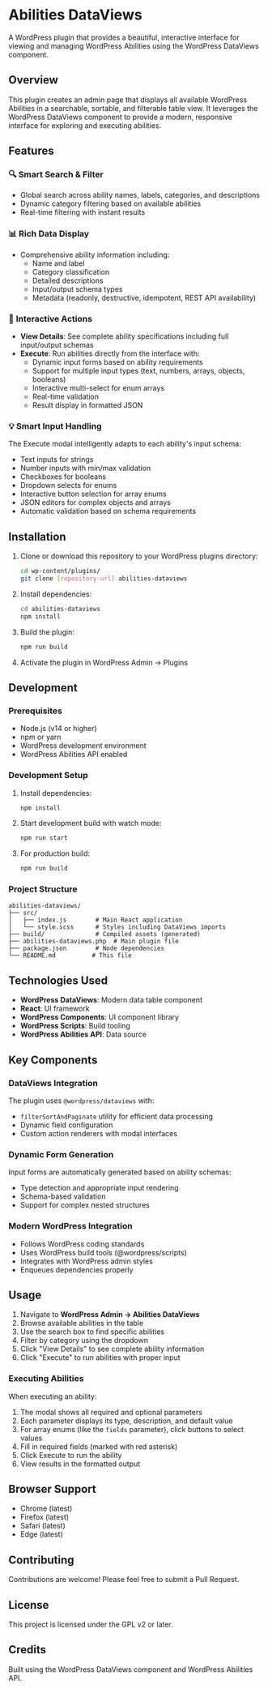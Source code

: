 # Abilities DataViews

A WordPress plugin that provides a beautiful, interactive interface for viewing and managing WordPress Abilities using the WordPress DataViews component.

## Overview

This plugin creates an admin page that displays all available WordPress Abilities in a searchable, sortable, and filterable table view. It leverages the WordPress DataViews component to provide a modern, responsive interface for exploring and executing abilities.

## Features

### 🔍 **Smart Search & Filter**
- Global search across ability names, labels, categories, and descriptions
- Dynamic category filtering based on available abilities
- Real-time filtering with instant results

### 📊 **Rich Data Display**
- Comprehensive ability information including:
  - Name and label
  - Category classification
  - Detailed descriptions
  - Input/output schema types
  - Metadata (readonly, destructive, idempotent, REST API availability)

### 🎯 **Interactive Actions**
- **View Details**: See complete ability specifications including full input/output schemas
- **Execute**: Run abilities directly from the interface with:
  - Dynamic input forms based on ability requirements
  - Support for multiple input types (text, numbers, arrays, objects, booleans)
  - Interactive multi-select for enum arrays
  - Real-time validation
  - Result display in formatted JSON

### 💡 **Smart Input Handling**
The Execute modal intelligently adapts to each ability's input schema:
- Text inputs for strings
- Number inputs with min/max validation
- Checkboxes for booleans
- Dropdown selects for enums
- Interactive button selection for array enums
- JSON editors for complex objects and arrays
- Automatic validation based on schema requirements

## Installation

1. Clone or download this repository to your WordPress plugins directory:
   ```bash
   cd wp-content/plugins/
   git clone [repository-url] abilities-dataviews
   ```

2. Install dependencies:
   ```bash
   cd abilities-dataviews
   npm install
   ```

3. Build the plugin:
   ```bash
   npm run build
   ```

4. Activate the plugin in WordPress Admin → Plugins

## Development

### Prerequisites
- Node.js (v14 or higher)
- npm or yarn
- WordPress development environment
- WordPress Abilities API enabled

### Development Setup

1. Install dependencies:
   ```bash
   npm install
   ```

2. Start development build with watch mode:
   ```bash
   npm run start
   ```

3. For production build:
   ```bash
   npm run build
   ```

### Project Structure
```
abilities-dataviews/
├── src/
│   ├── index.js        # Main React application
│   └── style.scss      # Styles including DataViews imports
├── build/              # Compiled assets (generated)
├── abilities-dataviews.php  # Main plugin file
├── package.json        # Node dependencies
└── README.md          # This file
```

## Technologies Used

- **WordPress DataViews**: Modern data table component
- **React**: UI framework
- **WordPress Components**: UI component library
- **WordPress Scripts**: Build tooling
- **WordPress Abilities API**: Data source

## Key Components

### DataViews Integration
The plugin uses `@wordpress/dataviews` with:
- `filterSortAndPaginate` utility for efficient data processing
- Dynamic field configuration
- Custom action renderers with modal interfaces

### Dynamic Form Generation
Input forms are automatically generated based on ability schemas:
- Type detection and appropriate input rendering
- Schema-based validation
- Support for complex nested structures

### Modern WordPress Integration
- Follows WordPress coding standards
- Uses WordPress build tools (@wordpress/scripts)
- Integrates with WordPress admin styles
- Enqueues dependencies properly

## Usage

1. Navigate to **WordPress Admin → Abilities DataViews**
2. Browse available abilities in the table
3. Use the search box to find specific abilities
4. Filter by category using the dropdown
5. Click "View Details" to see complete ability information
6. Click "Execute" to run abilities with proper input

### Executing Abilities

When executing an ability:
1. The modal shows all required and optional parameters
2. Each parameter displays its type, description, and default value
3. For array enums (like the `fields` parameter), click buttons to select values
4. Fill in required fields (marked with red asterisk)
5. Click Execute to run the ability
6. View results in the formatted output

## Browser Support

- Chrome (latest)
- Firefox (latest)
- Safari (latest)
- Edge (latest)

## Contributing

Contributions are welcome! Please feel free to submit a Pull Request.

## License

This project is licensed under the GPL v2 or later.

## Credits

Built using the WordPress DataViews component and WordPress Abilities API.